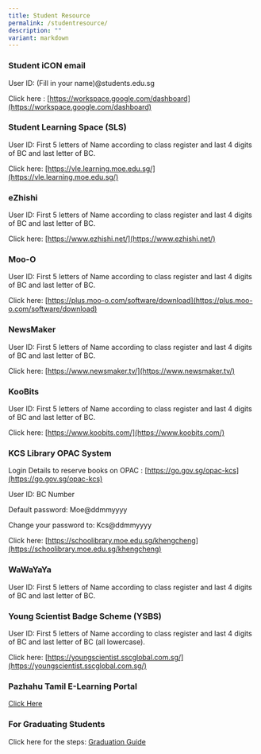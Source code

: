 ```yaml
---
title: Student Resource
permalink: /studentresource/
description: ""
variant: markdown
---
```

### Student iCON email

User ID:  (Fill in your name)@students.edu.sg 

Click here : [https://workspace.google.com/dashboard](https://workspace.google.com/dashboard)

### Student Learning Space (SLS)

User ID: First 5 letters of Name according to class register and last 4 digits of BC and last letter of BC.

Click here: [https://vle.learning.moe.edu.sg/](https://vle.learning.moe.edu.sg/)

### eZhishi

User ID: First 5 letters of Name according to class register and last 4 digits of BC and last letter of BC.

Click here: [https://www.ezhishi.net/](https://www.ezhishi.net/)

### Moo-O

User ID: First 5 letters of Name according to class register and last 4 digits of BC and last letter of BC.

Click here: [https://plus.moo-o.com/software/download](https://plus.moo-o.com/software/download)

### NewsMaker

User ID: First 5 letters of Name according to class register and last 4 digits of BC and last letter of BC.

Click here: [https://www.newsmaker.tv/](https://www.newsmaker.tv/)

### KooBits

User ID: First 5 letters of Name according to class register and last 4 digits of BC and last letter of BC.

Click here: [https://www.koobits.com/](https://www.koobits.com/)

### KCS Library OPAC System

Login Details to reserve books on OPAC : [https://go.gov.sg/opac-kcs](https://go.gov.sg/opac-kcs)

User ID: BC Number

Default password: Moe@ddmmyyyy

Change your password to: Kcs@ddmmyyyy

Click here: [https://schoolibrary.moe.edu.sg/khengcheng](https://schoolibrary.moe.edu.sg/khengcheng)

### WaWaYaYa

User ID: First 5 letters of Name according to class register and last 4 digits of BC and last letter of BC.

### Young Scientist Badge Scheme (YSBS)

User ID: First 5 letters of Name according to class register and last 4 digits of BC and last letter of BC (all lowercase).

Click here: [https://youngscientist.sscglobal.com.sg/](https://youngscientist.sscglobal.com.sg/)

### Pazhahu Tamil E-Learning Portal

[Click Here](https://pazhahutamil.com/login/index.php)

### For Graduating Students

Click here for the steps: [Graduation Guide](/files/T2%20and%20A/gradinfo.pdf)